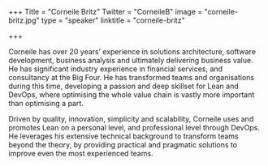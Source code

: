 +++
Title = "Corneile Britz"
Twitter = "CorneileB"
image = "corneile-britz.jpg"
type = "speaker"
linktitle = "corneile-britz"

+++

Corneile has over 20 years’ experience in solutions architecture, software development, business analysis and ultimately delivering business value. He has significant industry experience in financial services, and consultancy at the Big Four. He has transformed teams and organisations during this time, developing a passion and deep skillset for Lean and DevOps, where optimising the whole value chain is vastly more important than optimising a part.

Driven by quality, innovation, simplicity and scalability, Corneile uses and promotes Lean on a personal level, and professional level through DevOps. He leverages his extensive technical background to transform teams beyond the theory, by providing practical and pragmatic solutions to improve even the most experienced teams.
